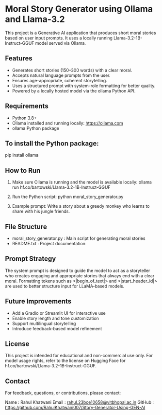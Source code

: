 Moral Story Generator using Ollama and Llama-3.2
================================================

This project is a Generative AI application that produces short moral stories based on user input prompts. It uses a locally running Llama-3.2-1B-Instruct-GGUF model served via Ollama.

Features
--------
- Generates short stories (150–300 words) with a clear moral.
- Accepts natural language prompts from the user.
- Ensures age-appropriate, coherent storytelling.
- Uses a structured prompt with system-role formatting for better quality.
- Powered by a locally hosted model via the ollama Python API.

Requirements
------------
- Python 3.8+
- Ollama installed and running locally: https://ollama.com
- ollama Python package

To install the Python package:
------------------------------
pip install ollama

How to Run
----------
1. Make sure Ollama is running and the model is available locally:
   ollama run hf.co/bartowski/Llama-3.2-1B-Instruct-GGUF

2. Run the Python script:
   python moral_story_generator.py

3. Example prompt:
   Write a story about a greedy monkey who learns to share with his jungle friends.

File Structure
--------------
- moral_story_generator.py : Main script for generating moral stories
- README.txt               : Project documentation

Prompt Strategy
---------------
The system prompt is designed to guide the model to act as a storyteller who creates engaging and appropriate stories that always end with a clear moral. Formatting tokens such as <|begin_of_text|> and <|start_header_id|> are used to better structure input for LLaMA-based models.

Future Improvements
-------------------
- Add a Gradio or Streamlit UI for interactive use
- Enable story length and tone customization
- Support multilingual storytelling
- Introduce feedback-based model refinement

License
-------
This project is intended for educational and non-commercial use only. For model usage rights, refer to the license on Hugging Face for hf.co/bartowski/Llama-3.2-1B-Instruct-GGUF.

Contact
-------
For feedback, questions, or contributions, please contact:

Name   : Rahul Khatwani 
Email  : rahul.23bce10658@vitbhopal.ac.in 
GitHub : https://github.com/RahulKhatwani007/Story-Generator-Using-GEN-AI
